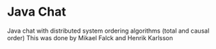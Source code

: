 # Java Chat
Java chat with distributed system ordering algorithms (total and causal order)
This was done by Mikael Falck and Henrik Karlsson
